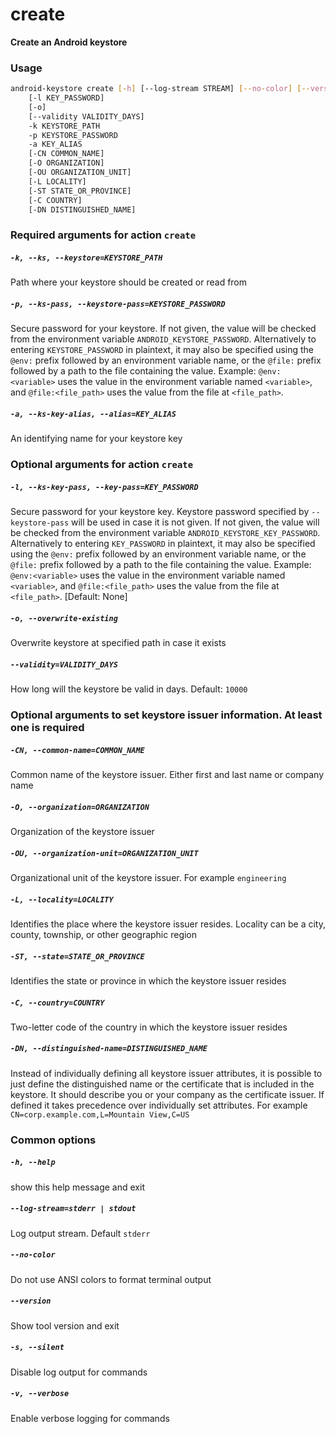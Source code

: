 
create
======


**Create an Android keystore**
### Usage
```bash
android-keystore create [-h] [--log-stream STREAM] [--no-color] [--version] [-s] [-v]
    [-l KEY_PASSWORD]
    [-o]
    [--validity VALIDITY_DAYS]
    -k KEYSTORE_PATH
    -p KEYSTORE_PASSWORD
    -a KEY_ALIAS
    [-CN COMMON_NAME]
    [-O ORGANIZATION]
    [-OU ORGANIZATION_UNIT]
    [-L LOCALITY]
    [-ST STATE_OR_PROVINCE]
    [-C COUNTRY]
    [-DN DISTINGUISHED_NAME]
```
### Required arguments for action `create`

##### `-k, --ks, --keystore=KEYSTORE_PATH`


Path where your keystore should be created or read from
##### `-p, --ks-pass, --keystore-pass=KEYSTORE_PASSWORD`


Secure password for your keystore. If not given, the value will be checked from the environment variable `ANDROID_KEYSTORE_PASSWORD`. Alternatively to entering `KEYSTORE_PASSWORD` in plaintext, it may also be specified using the `@env:` prefix followed by an environment variable name, or the `@file:` prefix followed by a path to the file containing the value. Example: `@env:<variable>` uses the value in the environment variable named `<variable>`, and `@file:<file_path>` uses the value from the file at `<file_path>`.
##### `-a, --ks-key-alias, --alias=KEY_ALIAS`


An identifying name for your keystore key
### Optional arguments for action `create`

##### `-l, --ks-key-pass, --key-pass=KEY_PASSWORD`


Secure password for your keystore key. Keystore password specified by `--keystore-pass` will be used in case it is not given. If not given, the value will be checked from the environment variable `ANDROID_KEYSTORE_KEY_PASSWORD`. Alternatively to entering `KEY_PASSWORD` in plaintext, it may also be specified using the `@env:` prefix followed by an environment variable name, or the `@file:` prefix followed by a path to the file containing the value. Example: `@env:<variable>` uses the value in the environment variable named `<variable>`, and `@file:<file_path>` uses the value from the file at `<file_path>`. [Default: None]
##### `-o, --overwrite-existing`


Overwrite keystore at specified path in case it exists
##### `--validity=VALIDITY_DAYS`


How long will the keystore be valid in days. Default:&nbsp;`10000`
### Optional arguments to set keystore issuer information. At least one is required

##### `-CN, --common-name=COMMON_NAME`


Common name of the keystore issuer. Either first and last name or company name
##### `-O, --organization=ORGANIZATION`


Organization of the keystore issuer
##### `-OU, --organization-unit=ORGANIZATION_UNIT`


Organizational unit of the keystore issuer. For example `engineering`
##### `-L, --locality=LOCALITY`


Identifies the place where the keystore issuer resides. Locality can be a city, county, township, or other geographic region
##### `-ST, --state=STATE_OR_PROVINCE`


Identifies the state or province in which the keystore issuer resides
##### `-C, --country=COUNTRY`


Two-letter code of the country in which the keystore issuer resides
##### `-DN, --distinguished-name=DISTINGUISHED_NAME`


Instead of individually defining all keystore issuer attributes, it is possible to just define the distinguished name or the certificate that is included in the keystore. It should describe you or your company as the certificate issuer. If defined it takes precedence over individually set attributes. For example `CN=corp.example.com,L=Mountain View,C=US`
### Common options

##### `-h, --help`


show this help message and exit
##### `--log-stream=stderr | stdout`


Log output stream. Default `stderr`
##### `--no-color`


Do not use ANSI colors to format terminal output
##### `--version`


Show tool version and exit
##### `-s, --silent`


Disable log output for commands
##### `-v, --verbose`


Enable verbose logging for commands